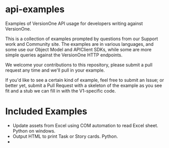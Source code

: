 api-examples
============

Examples of VersionOne API usage for developers writing against VersionOne.

This is a collection of examples prompted by questions from our Support work and Community site.  The examples are 
in various languages, and some use our Object Model and APIClient SDKs, while some are more simple queries against
the VersionOne HTTP endpoints.

We welcome your contributions to this repository, please submit a pull request any time and we'll pull in your example.

If you'd like to see a certain kind of example, feel free to submit an Issue; or better yet, submit a Pull Request with
a skeleton of the example as you see fit and a stub we can fill in with the V1-specific code.

Included Examples
=================

 * Update assets from Excel using COM automation to read Excel sheet.  Python on windows.
 * Output HTML to print Task or Story cards.  Python.
 * 
